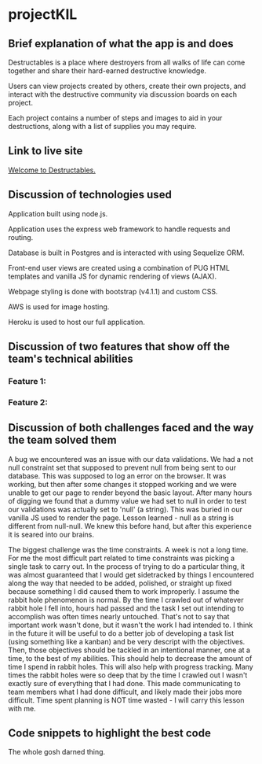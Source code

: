 # projectKIL

## Brief explanation of what the app is and does

Destructables is a place where destroyers from all walks of life can come together and share their hard-earned destructive knowledge.

Users can view projects created by others, create their own projects, and interact with the destructive community via discussion boards on each project. 

Each project contains a number of steps and images to aid in your destructions, along with a list of supplies you may require.

## Link to live site

[Welcome to Destructables.](https://destructables-app.herokuapp.com/)

## Discussion of technologies used

Application built using node.js.

Application uses the express web framework to handle requests and routing.

Database is built in Postgres and is interacted with using Sequelize ORM.

Front-end user views are created using a combination of PUG HTML templates and vanilla JS for dynamic rendering of views (AJAX).

Webpage styling is done with bootstrap (v4.1.1) and custom CSS.

AWS is used for image hosting.

Heroku is used to host our full application. 

## Discussion of two features that show off the team's technical abilities

### Feature 1:

### Feature 2:

## Discussion of both challenges faced and the way the team solved them

A bug we encountered was an issue with our data validations. We had a not null constraint set that supposed to prevent null from being sent to our database. This was supposed to log an error on the browser. It was working, but then after some changes it stopped working and we were unable to get our page to render beyond the basic layout. After many hours of digging we found that a dummy value we had set to null in order to test our validations was actually set to 'null' (a string). This was buried in our vanilla JS used to render the page. Lesson learned - null as a string is different from null-null. We knew this before hand, but after this experience it is seared into our brains.

The biggest challenge was the time constraints. A week is not a long time. For me the most difficult part related to time constraints was picking a single task to carry out. In the process of trying to do a particular thing, it was almost guaranteed that I would get sidetracked by things I encountered along the way that needed to be added, polished, or straight up fixed because something I did caused them to work improperly. I assume the rabbit hole phenomenon is normal. By the time I crawled out of whatever rabbit hole I fell into, hours had passed and the task I set out intending to accomplish was often times nearly untouched. That's not to say that important work wasn't done, but it wasn't the work I had intended to. I think in the future it will be useful to do a better job of developing a task list (using something like a kanban) and be very descript with the objectives. Then, those objectives should be tackled in an intentional manner, one at a time, to the best of my abilities. This should help to decrease the amount of time I spend in rabbit holes. This will also help with progress tracking. Many times the rabbit holes were so deep that by the time I crawled out I wasn't exactly sure of everything that I had done. This made communicating to team members what I had done difficult, and likely made their jobs more difficult. Time spent planning is NOT time wasted - I will carry this lesson with me.

## Code snippets to highlight the best code

The whole gosh darned thing.
